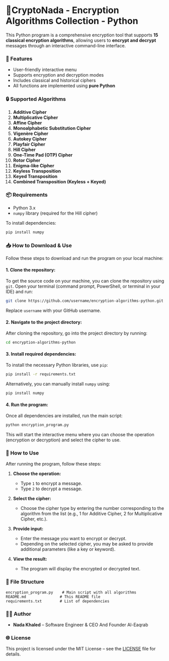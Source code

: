 
# 🔐CryptoNada - Encryption Algorithms Collection - Python

This Python program is a comprehensive encryption tool that supports **15 classical encryption algorithms**, allowing users to **encrypt and decrypt** messages through an interactive command-line interface.

### 🧠 Features

- User-friendly interactive menu
- Supports encryption and decryption modes
- Includes classical and historical ciphers
- All functions are implemented using **pure Python**

### 🔒 Supported Algorithms

1. **Additive Cipher**  
2. **Multiplicative Cipher**  
3. **Affine Cipher**  
4. **Monoalphabetic Substitution Cipher**  
5. **Vigenère Cipher**  
6. **Autokey Cipher**  
7. **Playfair Cipher**  
8. **Hill Cipher**  
9. **One-Time Pad (OTP) Cipher**  
10. **Rotor Cipher**  
11. **Enigma-like Cipher**  
12. **Keyless Transposition**  
13. **Keyed Transposition**  
14. **Combined Transposition (Keyless + Keyed)**

### 📦 Requirements

- Python 3.x  
- `numpy` library (required for the Hill cipher)

To install dependencies:

```bash
pip install numpy
```

### 📥 How to Download & Use

Follow these steps to download and run the program on your local machine:

#### 1. Clone the repository:

To get the source code on your machine, you can clone the repository using `git`. Open your terminal (command prompt, PowerShell, or terminal in your IDE) and run:

```bash
git clone https://github.com/username/encryption-algorithms-python.git
```

Replace `username` with your GitHub username.

#### 2. Navigate to the project directory:

After cloning the repository, go into the project directory by running:

```bash
cd encryption-algorithms-python
```

#### 3. Install required dependencies:

To install the necessary Python libraries, use `pip`:

```bash
pip install -r requirements.txt
```

Alternatively, you can manually install `numpy` using:

```bash
pip install numpy
```

#### 4. Run the program:

Once all dependencies are installed, run the main script:

```bash
python encryption_program.py
```

This will start the interactive menu where you can choose the operation (encryption or decryption) and select the cipher to use.

### 📝 How to Use

After running the program, follow these steps:

1. **Choose the operation:**
   - Type `1` to encrypt a message.
   - Type `2` to decrypt a message.

2. **Select the cipher:**
   - Choose the cipher type by entering the number corresponding to the algorithm from the list (e.g., 1 for Additive Cipher, 2 for Multiplicative Cipher, etc.).

3. **Provide input:**
   - Enter the message you want to encrypt or decrypt.
   - Depending on the selected cipher, you may be asked to provide additional parameters (like a key or keyword).

4. **View the result:**
   - The program will display the encrypted or decrypted text.

### 📁 File Structure

```
encryption_program.py    # Main script with all algorithms
README.md               # This README file
requirements.txt        # List of dependencies
```

### 👩‍💻 Author

- **Nada Khaled** – Software Engineer & CEO And Founder Al-Eaqrab

### 🌐 License

This project is licensed under the MIT License – see the [LICENSE](LICENSE) file for details.
